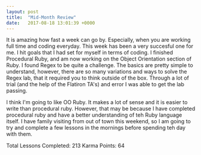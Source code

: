 ```yaml
---
layout: post
title:  "Mid-Month Review"
date:   2017-08-18 13:01:39 +0000
---
```



It is amazing how fast a week can go by. Especially, when you are working full time and coding everyday. This week has been a very succesful one for me. I hit goals that I had set for myself in terms of coding. I finished Procedural Ruby, and am now working on the Object Orientation section of Ruby. I found Regex to be quite a challenge. The basics are pretty simple to understand, however, there are so many variations and ways to solve the Regex lab, that it required you to think outside of the box. Through a lot of trial (and the help of the Flatiron TA's) and error I was able to get the lab passing. 

I think I'm going to like OO Ruby. It makes a lot of sense and it is easier to write than procedural ruby. However, that may be because I have completed procedural ruby and have a better understanding of teh Ruby language itself. I have family visiting from out of town this weekend, so I am going to try and complete a few lessons in the mornings before spending teh day with them.

Total Lessons Completed: 213
Karma Points: 64
